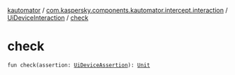 [kautomator](../../index.md) / [com.kaspersky.components.kautomator.intercept.interaction](../index.md) / [UiDeviceInteraction](index.md) / [check](./check.md)

# check

`fun check(assertion: `[`UiDeviceAssertion`](../../com.kaspersky.components.kautomator.intercept.operation/-ui-device-assertion.md)`): `[`Unit`](https://kotlinlang.org/api/latest/jvm/stdlib/kotlin/-unit/index.html)